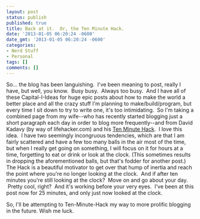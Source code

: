 ```yaml
---
layout: post
status: publish
published: true
title: Back at it.  Or, the Ten Minute Hack.
date: '2013-01-05 06:20:24 -0600'
date_gmt: '2013-01-05 06:20:24 -0600'
categories:
- Nerd Stuff
- Personal
tags: []
comments: []
---
```


So... the blog has been languishing. &nbsp;I've been meaning to post, really I have, but well, you know. &nbsp;Busy busy. &nbsp;Always too busy. &nbsp;And I have all of these Capital-I-Ideas for huge epic posts about how to make the world a better place and all the crazy stuff I'm planning to make/build/program, but every time I sit down to try to write one, it's too intimidating. &nbsp;So I'm taking a combined page from my wife--who has recently started blogging just a short paragraph each day in order to blog more frequently--and from David Kadavy (by way of lifehacker.com) and his <a title="The Ten Minute Hack" href="http://lifehacker.com/5889332/the-10+minute-hack" target="_blank">Ten Minute Hack</a>. &nbsp;I love this idea. &nbsp;I have two seemingly incongruous tendencies, which are that I am fairly scattered and have a few too many balls in the air most of the time, but when I really get going on something, I will focus on it for hours at a time, forgetting to eat or drink or look at the clock. (This sometimes results in dropping the aforementioned balls, but that's fodder for another post.) The Hack is a beautiful motivator to get over that hump of inertia and reach the point where you're no longer looking at the clock. &nbsp;And if after ten minutes you're still looking at the clock? &nbsp;Move on and go about your day. &nbsp;Pretty cool, right? &nbsp;And it's working before your very eyes. &nbsp;I've been at this post now for 25 minutes, and only just now looked at the clock.


So, I'll be attempting to Ten-Minute-Hack my way to more prolific blogging in the future. Wish me luck.

